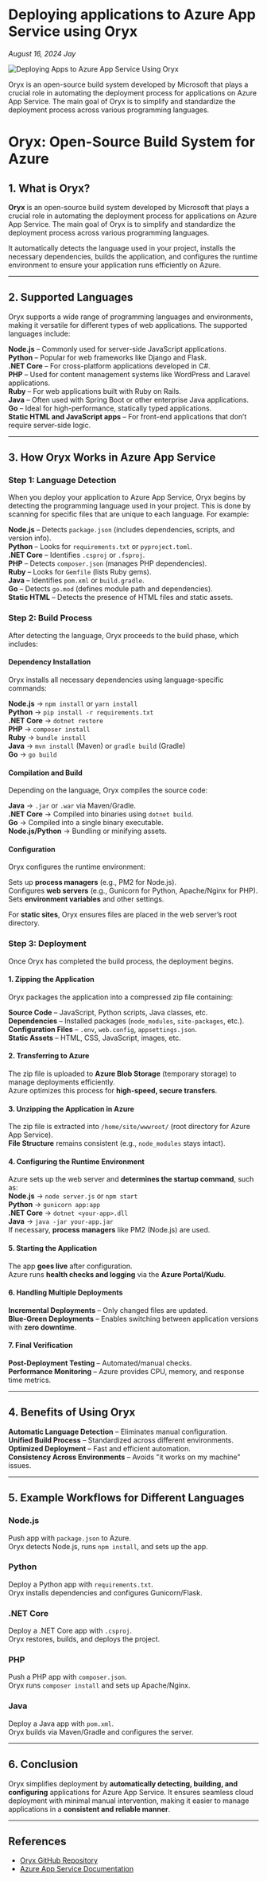 # Deploying applications to Azure App Service using Oryx
*August 16, 2024*
*Jay*

![Deploying Apps to Azure App Service Using Oryx](/images/blog/deploying_applications_to_azure_app_service_using_oryx.png)

Oryx is an open-source build system developed by Microsoft that plays a crucial role in automating the deployment process for applications on Azure App Service. The main goal of Oryx is to simplify and standardize the deployment process across various programming languages.

# Oryx: Open-Source Build System for Azure

## 1. What is Oryx?

**Oryx** is an open-source build system developed by Microsoft that plays a crucial role in automating the deployment process for applications on Azure App Service. The main goal of Oryx is to simplify and standardize the deployment process across various programming languages.

<!--truncate-->

It automatically detects the language used in your project, installs the necessary dependencies, builds the application, and configures the runtime environment to ensure your application runs efficiently on Azure.

---

## 2. Supported Languages

Oryx supports a wide range of programming languages and environments, making it versatile for different types of web applications. The supported languages include:

**Node.js** – Commonly used for server-side JavaScript applications.  
**Python** – Popular for web frameworks like Django and Flask.  
**.NET Core** – For cross-platform applications developed in C#.  
**PHP** – Used for content management systems like WordPress and Laravel applications.  
**Ruby** – For web applications built with Ruby on Rails.  
**Java** – Often used with Spring Boot or other enterprise Java applications.  
**Go** – Ideal for high-performance, statically typed applications.  
**Static HTML and JavaScript apps** – For front-end applications that don’t require server-side logic.  

---

## 3. How Oryx Works in Azure App Service

### Step 1: Language Detection

When you deploy your application to Azure App Service, Oryx begins by detecting the programming language used in your project. This is done by scanning for specific files that are unique to each language. For example:

**Node.js** – Detects `package.json` (includes dependencies, scripts, and version info).  
**Python** – Looks for `requirements.txt` or `pyproject.toml`.  
**.NET Core** – Identifies `.csproj` or `.fsproj`.  
**PHP** – Detects `composer.json` (manages PHP dependencies).  
**Ruby** – Looks for `Gemfile` (lists Ruby gems).  
**Java** – Identifies `pom.xml` or `build.gradle`.  
**Go** – Detects `go.mod` (defines module path and dependencies).  
**Static HTML** – Detects the presence of HTML files and static assets.  

### Step 2: Build Process

After detecting the language, Oryx proceeds to the build phase, which includes:

#### **Dependency Installation**
Oryx installs all necessary dependencies using language-specific commands:

**Node.js** → `npm install` or `yarn install`  
**Python** → `pip install -r requirements.txt`  
**.NET Core** → `dotnet restore`  
**PHP** → `composer install`  
**Ruby** → `bundle install`  
**Java** → `mvn install` (Maven) or `gradle build` (Gradle)  
**Go** → `go build`  

#### **Compilation and Build**
Depending on the language, Oryx compiles the source code:

**Java** → `.jar` or `.war` via Maven/Gradle.  
**.NET Core** → Compiled into binaries using `dotnet build`.  
**Go** → Compiled into a single binary executable.  
**Node.js/Python** → Bundling or minifying assets.  

#### **Configuration**
Oryx configures the runtime environment:

Sets up **process managers** (e.g., PM2 for Node.js).  
Configures **web servers** (e.g., Gunicorn for Python, Apache/Nginx for PHP).  
Sets **environment variables** and other settings.  

For **static sites**, Oryx ensures files are placed in the web server’s root directory.

### Step 3: Deployment

Once Oryx has completed the build process, the deployment begins.

#### 1. **Zipping the Application**
Oryx packages the application into a compressed zip file containing:

**Source Code** – JavaScript, Python scripts, Java classes, etc.  
**Dependencies** – Installed packages (`node_modules`, `site-packages`, etc.).  
**Configuration Files** – `.env`, `web.config`, `appsettings.json`.  
**Static Assets** – HTML, CSS, JavaScript, images, etc.  

#### 2. **Transferring to Azure**
The zip file is uploaded to **Azure Blob Storage** (temporary storage) to manage deployments efficiently.  
Azure optimizes this process for **high-speed, secure transfers**.  

#### 3. **Unzipping the Application in Azure**
The zip file is extracted into `/home/site/wwwroot/` (root directory for Azure App Service).  
**File Structure** remains consistent (e.g., `node_modules` stays intact).  

#### 4. **Configuring the Runtime Environment**
Azure sets up the web server and **determines the startup command**, such as:  
**Node.js** → `node server.js` or `npm start`  
**Python** → `gunicorn app:app`  
**.NET Core** → `dotnet <your-app>.dll`  
**Java** → `java -jar your-app.jar`  
If necessary, **process managers** like PM2 (Node.js) are used.  

#### 5. **Starting the Application**
The app **goes live** after configuration.  
Azure runs **health checks and logging** via the **Azure Portal/Kudu**.  

#### 6. **Handling Multiple Deployments**
**Incremental Deployments** – Only changed files are updated.  
**Blue-Green Deployments** – Enables switching between application versions with **zero downtime**.  

#### 7. **Final Verification**
**Post-Deployment Testing** – Automated/manual checks.  
**Performance Monitoring** – Azure provides CPU, memory, and response time metrics.  

---

## 4. Benefits of Using Oryx

**Automatic Language Detection** – Eliminates manual configuration.  
**Unified Build Process** – Standardized across different environments.  
**Optimized Deployment** – Fast and efficient automation.  
**Consistency Across Environments** – Avoids "it works on my machine" issues.  

---

## 5. Example Workflows for Different Languages

### **Node.js**
Push app with `package.json` to Azure.  
Oryx detects Node.js, runs `npm install`, and sets up the app.  

### **Python**
Deploy a Python app with `requirements.txt`.  
Oryx installs dependencies and configures Gunicorn/Flask.  

### **.NET Core**
Deploy a .NET Core app with `.csproj`.  
Oryx restores, builds, and deploys the project.  

### **PHP**
Push a PHP app with `composer.json`.  
Oryx runs `composer install` and sets up Apache/Nginx.  

### **Java**
Deploy a Java app with `pom.xml`.  
Oryx builds via Maven/Gradle and configures the server.  

---

## 6. Conclusion

Oryx simplifies deployment by **automatically detecting, building, and configuring** applications for Azure App Service. It ensures seamless cloud deployment with minimal manual intervention, making it easier to manage applications in a **consistent and reliable manner**.

---

## References

- [Oryx GitHub Repository](https://github.com/microsoft/Oryx)
- [Azure App Service Documentation](https://learn.microsoft.com/en-us/azure/app-service/)
